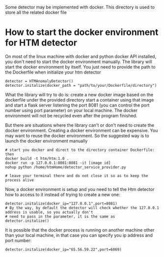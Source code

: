 Some detector may be implemented with docker. This directory is used to store all the related docker file


# How to start the docker environment for HTM detector

On most of the linux machine with docker and python docker API installed, you don't need to start the docker environment
manually. The library will start the docker environment by itself. You just need to provide the path to the Dockerfile
when initialize your htm detector

    detector = HTMAnomalyDetector()
    detector.initalize(docker_path = "path/to/your/Dockerfile/directory")

What the library will try to do is: create a new docker image based on the dockerfile under the provided directory
start a container using that image and start a flask server listening the port 8081 (you can control the port
number using port parameter) on your local machine. The docker environment will not be recycled even after the program
finished.

But there are situations where the library can't or don't need to create the docker environment. Creating a docker
environment can be expensive. You may want to reuse the docker environment. So the suggested way is to launch the 
docker environment manually

    # start you docker and direct to the directory container Dockerfile: then 
    docker build -t htm/htm:1.0 .
    docker run -p 127.0.0.1:8081:8081 -it [image id]
    nohup python /home/htmHome/detector_service_provider.py
    
    # leave your terminal there and do not close it so as to keep the process alive
    
Now, a docker environment is setup and you need to tell the Htm detector how to access to it instead of trying to 
create a new one:

    detector.initalize(docker_ip="127.0.0.1",port=8081)
    # By the way, by default the detector will check whether the 127.0.0.1 address is usable, so you actually don't
    # need to pass in the parameter, it is the same as
    detector.initalize()
    
It is possible that the docker process is running on another machine other than your local machine, in that case you can specify
you ip address and port number:

    detector.initalize(docker_ip="65.56.59.22",port=6069)
    

    